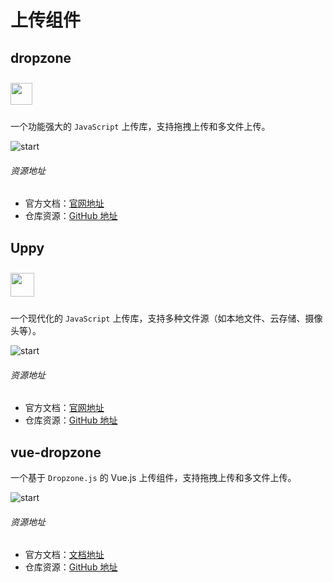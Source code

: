 # 上传组件

## dropzone

<img src="https://raw.githubusercontent.com/dropzone/dropzone/assets/github-logo.svg" style="height: 35px;margin: 10px 0" >

一个功能强大的 `JavaScript` 上传库，支持拖拽上传和多文件上传。

![start](https://img.shields.io/github/stars/dropzone/dropzone?style=social)

###### 资源地址

- 官方文档：[官网地址](https://www.dropzone.dev/)
- 仓库资源：[GitHub 地址](https://github.com/dropzone/dropzone)


## Uppy

<img src="https://uppy.io/img/logo.svg" style="width: 38px;margin: 10px 0" >

一个现代化的 `JavaScript` 上传库，支持多种文件源（如本地文件、云存储、摄像头等）。

![start](https://img.shields.io/github/stars/transloadit/uppy?style=social)

###### 资源地址

- 官方文档：[官网地址](https://uppy.io/)
- 仓库资源：[GitHub 地址](https://github.com/transloadit/uppy)


## vue-dropzone

一个基于 `Dropzone.js` 的 Vue.js 上传组件，支持拖拽上传和多文件上传。

![start](https://img.shields.io/github/stars/rowanwins/vue-dropzone?style=social)

###### 资源地址

- 官方文档：[文档地址](https://rowanwins.github.io/vue-dropzone/docs/dist/#/installation)
- 仓库资源：[GitHub 地址](https://github.com/rowanwins/vue-dropzone)



